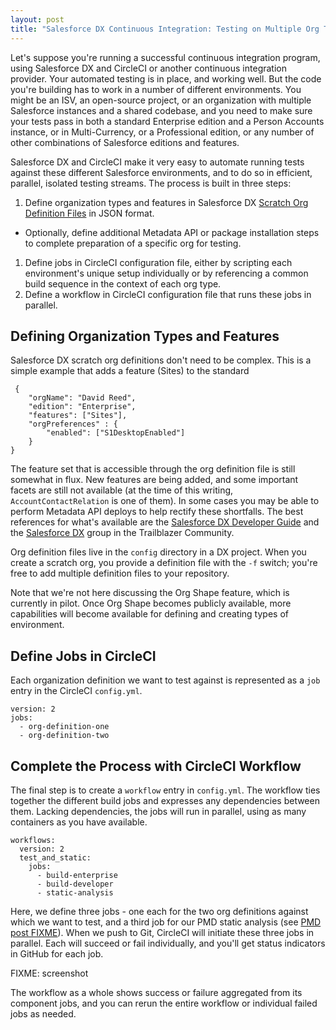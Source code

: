 ```yaml
---
layout: post
title: "Salesforce DX Continuous Integration: Testing on Multiple Org Types"
---
```


Let's suppose you're running a successful continuous integration program, using Salesforce DX and CircleCI or another continuous integration provider. Your automated testing is in place, and working well. But the code you're building has to work in a number of different environments. You might be an ISV, an open-source project, or an organization with multiple Salesforce instances and a shared codebase, and you need to make sure your tests pass in both a standard Enterprise edition and a Person Accounts instance, or in Multi-Currency, or a Professional edition, or any number of other combinations of Salesforce editions and features.

Salesforce DX and CircleCI make it very easy to automate running tests against these different Salesforce environments, and to do so in efficient, parallel, isolated testing streams. The process is built in three steps:
 1. Define organization types and features in Salesforce DX [Scratch Org Definition Files](https://developer.salesforce.com/docs/atlas.en-us.sfdx_dev.meta/sfdx_dev/sfdx_dev_scratch_orgs_def_file_config_values.htm) in JSON format.
   - Optionally, define additional Metadata API or package installation steps to complete preparation of a specific org for testing.
 1. Define jobs in CircleCI configuration file, either by scripting each environment's unique setup individually or by referencing a common build sequence in the context of each org type.
 1. Define a workflow in CircleCI configuration file that runs these jobs in parallel.
 
 ## Defining Organization Types and Features
 
 Salesforce DX scratch org definitions don't need to be complex. This is a simple example that adds a feature (Sites) to the standard 
 
     {
        "orgName": "David Reed",
        "edition": "Enterprise",
        "features": ["Sites"],
        "orgPreferences" : {
            "enabled": ["S1DesktopEnabled"]
        }
    }

The feature set that is accessible through the org definition file is still somewhat in flux. New features are being added, and some important facets are still not available (at the time of this writing, `AccountContactRelation` is one of them). In some cases you may be able to perform Metadata API deploys to help rectify these shortfalls. The best references for what's available are the [Salesforce DX Developer Guide](https://developer.salesforce.com/docs/atlas.en-us.sfdx_dev.meta/sfdx_dev/sfdx_dev_scratch_orgs_def_file_config_values.htm) and the [Salesforce DX](https://success.salesforce.com/_ui/core/chatter/groups/GroupProfilePage?g=0F93A000000HTp1) group in the Trailblazer Community.

Org definition files live in the `config` directory in a DX project. When you create a scratch org, you provide a definition file with the `-f` switch; you're free to add multiple definition files to your repository.

Note that we're not here discussing the Org Shape feature, which is currently in pilot. Once Org Shape becomes publicly available, more capabilities will become available for defining and creating types of environment.

## Define Jobs in CircleCI

Each organization definition we want to test against is represented as a `job` entry in the CircleCI `config.yml`.

    version: 2
    jobs:
      - org-definition-one
      - org-definition-two
      
      
## Complete the Process with CircleCI Workflow

The final step is to create a `workflow` entry in `config.yml`. The workflow ties together the different build jobs and expresses any dependencies between them. Lacking dependencies, the jobs will run in parallel, using as many containers as you have available.

    workflows:
      version: 2
      test_and_static:
        jobs:
          - build-enterprise
          - build-developer
          - static-analysis
          
Here, we define three jobs - one each for the two org definitions against which we want to test, and a third job for our PMD static analysis (see [PMD post FIXME]()). When we push to Git, CircleCI will initiate these three jobs in parallel. Each will succeed or fail individually, and you'll get status indicators in GitHub for each job.

FIXME: screenshot

The workflow as a whole shows success or failure aggregated from its component jobs, and you can rerun the entire workflow or individual failed jobs as needed.
